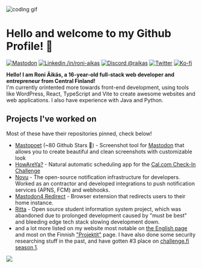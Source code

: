 <!-- (C) ∷𝙹リ╎ ᔑ╎ꖌᔑᓭ -->
![coding gif](https://c.tenor.com/GfSX-u7VGM4AAAAM/coding.gif)
<!-- ∴ᒷꖎᓵ𝙹ᒲᒷ ℸ ̣ 𝙹 ᒲ|| ⊣╎ℸ ̣ ⍑⚍ʖ !¡∷𝙹⎓╎ꖎᒷ -->

# Hello and welcome to my Github Profile! 👋
<a rel="me" href="https://mementomori.social/@raikas"><img src="https://img.shields.io/badge/-MASTODON-%232B90D9?style=for-the-badge&logo=mastodon&logoColor=white" alt="Mastodon" /></a>
[![Linkedin /in/roni-aikas](https://img.shields.io/badge/LinkedIn-0077B5?style=for-the-badge&logo=linkedin&logoColor=white)](https://linkedin.com/in/roni-aikas/)
[![Discord @raikas](https://img.shields.io/badge/Discord-@raikas-blue?style=for-the-badge&logo=discord)](https://discord.gg/H8RJDmmb3R)
[![Twitter](https://img.shields.io/badge/Twitter-AikasRoni-lightblue?style=for-the-badge&logo=twitter)](https://twitter.com/AikasRoni)
[![Ko-fi](https://img.shields.io/badge/Ko--fi-F16061?style=for-the-badge&logo=ko-fi&logoColor=white)](https://ko-fi.com/raikasdev)

**Hello! I am Roni Äikäs, a 16-year-old full-stack web developer and entrepreneur from Central Finland!** \
I'm currently orintented more towards front-end development, using tools like WordPress, React, TypeScript and Vite to create awesome websites and web applications.
I also have experience with Java and Python.

## Projects I've worked on
Most of these have their repositories pinned, check below!

- [Mastopoet](https://mastopoet.raikas.dev) (~80 Github Stars 🌟) - Screenshot tool for [Mastodon](https://joinmastodon.org) that allows you to create beautiful and clean screenshots with customizable look
- [HowAreYa?](https://checkin.raikas.dev) - Natural automatic scheduling app for the [Cal.com Check-In Challenge](https://github.com/calcom/cal.com/issues/14676)
- [Novu](https://novu.co) - The open-source notification infrastructure for developers. Worked as an contractor and developed integrations to push notification services (APNS, FCM) and webhooks. 
- [Mastodon4 Redirect](https://github.com/raikasdev/mastodon4-redirect) - Browser extension that redirects users to their home instance.
- [Ritta](https://github.com/rittaschool) - Open source student information system project, which was abandoned due to prolonged development caused by "must be best" and bleeding edge tech stack slowing development down.
- and a lot more listed on my website most notable on [the English page](https://raikas.dev/in-english) and most on the Finnish ["Projektit"](https://raikas.dev/projektit) page.
I have also done some security researching stuff in the past, and have gotten #3 place on [challenge.fi season 1](https://challenge.fi).

<img src="https://github-readme-stats.vercel.app/api?username=raikasdev&hide_title=true&show_icons=true&theme=radical">
